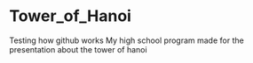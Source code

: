 # Tower_of_Hanoi
Testing how github works
My high school program made for the presentation about the tower of hanoi
